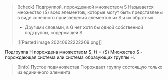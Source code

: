 >[!check] Подгруппой, порожденной множеством S
>Называется множество $\langle S\rangle$ всех элементов, которые могут быть представлены в виде конечного произведения элементов из S и их обратных.
>
>- Другими словами, в G нет хотя бы одной собственной подгруппы, содержащей S
>
>
>![[Pasted image 20240622222209.png]]

Подгруппа H порождена множеством S, $H=\langle S\rangle$
Множество S - порождающая система или система образующих группы H.

>[!info] Пустое подмножества
>Порождает группу состоящую только из единичного элемента